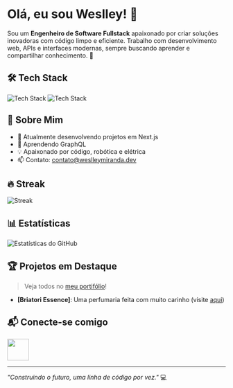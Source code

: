 # Olá, eu sou Weslley! 👋

Sou um **Engenheiro de Software Fullstack** apaixonado por criar soluções inovadoras com código limpo e eficiente. Trabalho com desenvolvimento web, APIs e interfaces modernas, sempre buscando aprender e compartilhar conhecimento. 🚀

## 🛠 Tech Stack
<img src="https://skillicons.dev/icons?i=nextjs,react,nodejs,typescript,redux,mongodb,graphql,jest,tailwindcss,redis" alt="Tech Stack" />
<img src="https://skillicons.dev/icons?i=vite,electron,python,postgresql,docker,kubernetes,c,rust,java,aws" alt="Tech Stack" />

## 🌟 Sobre Mim
- 🔭 Atualmente desenvolvendo projetos em Next.js
- 🌱 Aprendendo GraphQL
- 💡 Apaixonado por código, robótica e elétrica
- 📫 Contato: [contato@weslleymiranda.dev](mailto:seu.email@example.com)

## 🔥 Streak
![Streak](https://github-readme-streak-stats-eight.vercel.app/?user=weslleymirandadev&theme=chartreuse-dark)

## 📊 Estatísticas
![Estatísticas do GitHub](https://github-readme-stats.vercel.app/api?username=weslleymirandadev&show_icons=true&theme=chartreuse-dark)

## 🏆 Projetos em Destaque
> Veja todos no [meu portifólio](https://weslleymiranda.dev)!
- **[Briatori Essence]**: Uma perfumaria feita com muito carinho (visite [aqui](https://www.briatoriessence.com))

## 📬 Conecte-se comigo
[<img src="https://skillicons.dev/icons?i=linkedin" height="50"/>](https://www.linkedin.com/in/weslley-miranda/)

---

*"Construindo o futuro, uma linha de código por vez."* 💻
